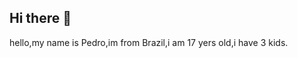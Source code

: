 ## Hi there 👋
hello,my name is Pedro,im from Brazil,i am 17 yers old,i have 3 kids.
<!--
**ednaldo1pereira/ednaldo1pereira** is a ✨ _special_ ✨ repository because its `README.md` (this file) appears on your GitHub profile.


